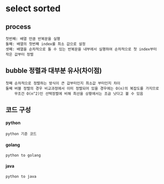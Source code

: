 # select sorted
## process
    첫번째: 배열 만큼 반복문을 실행
    둘째: 배열의 첫번째 index를 최소 값으로 설정
    셋째: 배열을 순차적으로 돌 수 있는 반복문을 내부에서 실행하여 순차적으로 첫 index부터 작은 값부터 정렬
## bubble 정렬과 대부분 유사(차이점)
    첫째 순차적으로 정렬하는 방식이 큰 값부터인지 최소값 부터인지 차이
    둘째 버블 정렬의 경우 비교과정에서 이미 정렬되어 있을 경우에는 O(n)의 복잡도를 가지므로
        무조건 O(n^2)인 선택정렬에 비해 최선을 상황에서는 조금 낫다고 볼 수 있음

## 코드 구성
#### python
    python 기준 코드
#### golang
    python to golang
#### java
    python to java